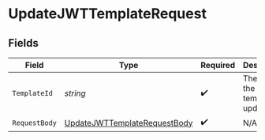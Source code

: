 # UpdateJWTTemplateRequest


## Fields

| Field                                                                                   | Type                                                                                    | Required                                                                                | Description                                                                             |
| --------------------------------------------------------------------------------------- | --------------------------------------------------------------------------------------- | --------------------------------------------------------------------------------------- | --------------------------------------------------------------------------------------- |
| `TemplateId`                                                                            | *string*                                                                                | :heavy_check_mark:                                                                      | The ID of the JWT template to update                                                    |
| `RequestBody`                                                                           | [UpdateJWTTemplateRequestBody](../../Models/Operations/UpdateJWTTemplateRequestBody.md) | :heavy_check_mark:                                                                      | N/A                                                                                     |